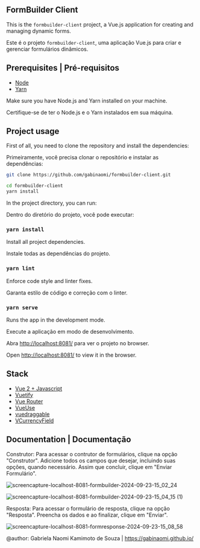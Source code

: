 


## FormBuilder Client

This is the `formbuilder-client` project, a Vue.js application for creating and managing dynamic forms.

Este é o projeto `formbuilder-client`, uma aplicação Vue.js para criar e gerenciar formulários dinâmicos.


## Prerequisites | Pré-requisitos
- [Node](https://nodejs.org/en/)
- [Yarn](https://yarnpkg.com/)

Make sure you have Node.js and Yarn installed on your machine.

Certifique-se de ter o Node.js e o Yarn instalados em sua máquina.

## Project usage

First of all, you need to clone the repository and install the dependencies:

Primeiramente, você precisa clonar o repositório e instalar as dependências:
 
```bash
git clone https://github.com/gabinaomi/formbuilder-client.git

cd formbuilder-client
yarn install
```

In the project directory, you can run:

Dentro do diretório do projeto, você pode executar:

### `yarn install`

Install all project dependencies.

Instale todas as dependências do projeto.

### `yarn lint`
 
Enforce code style and linter fixes.

Garanta estilo de código e correção com o linter.

### `yarn serve`

Runs the app in the development mode.

Execute a aplicação em modo de desenvolvimento.

Abra [http://localhost:8081/](http://localhost:8081/) para ver o projeto no browser.

Open [http://localhost:8081/](http://localhost:8081/) to view it in the browser.



## Stack
- [Vue 2 + Javascript](https://vuejs.org/)
- [Vuetify](https://vuetifyjs.com/en/)
- [Vue Router](https://router.vuejs.org/)
- [VueUse](https://vueuse.org/guide/)
- [vuedraggable](https://www.npmjs.com/package/vuedraggable)
- [VCurrencyField](https://www.npmjs.com/package/v-currency-field)

## Documentation | Documentação

Construtor: Para acessar o contrutor de formulários, clique na opção "Construtor". Adicione todos os campos que desejar, incluindo suas opções, quando necessário. Assim que concluir, clique em "Enviar Formulário".
 
![screencapture-localhost-8081-formbuilder-2024-09-23-15_02_24](https://github.com/user-attachments/assets/d76bf127-ba93-4dd7-a8c8-f391edeac7d9)

![screencapture-localhost-8081-formbuilder-2024-09-23-15_04_15 (1)](https://github.com/user-attachments/assets/a2882937-b137-4d3e-b169-6f09401b3990)


Resposta: Para acessar o formulário de resposta, clique na opção "Resposta". Preencha os dados e ao finalizar, clique em "Enviar".

![screencapture-localhost-8081-formresponse-2024-09-23-15_08_58](https://github.com/user-attachments/assets/22990e68-3a3b-4121-a4be-96189948265c)




@author: Gabriela Naomi Kamimoto de Souza | https://gabinaomi.github.io/
